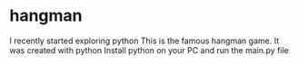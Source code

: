 # hangman
I recently started exploring python
This is the famous hangman game. It was created with python
Install python on your PC and run the main.py file
